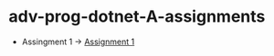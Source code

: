 # adv-prog-dotnet-A-assignments 

- Assingment 1 -> [Assignment 1](https://github.com/Anindra123/adv-prog-dotnet-A-assignments/tree/assignment-1)